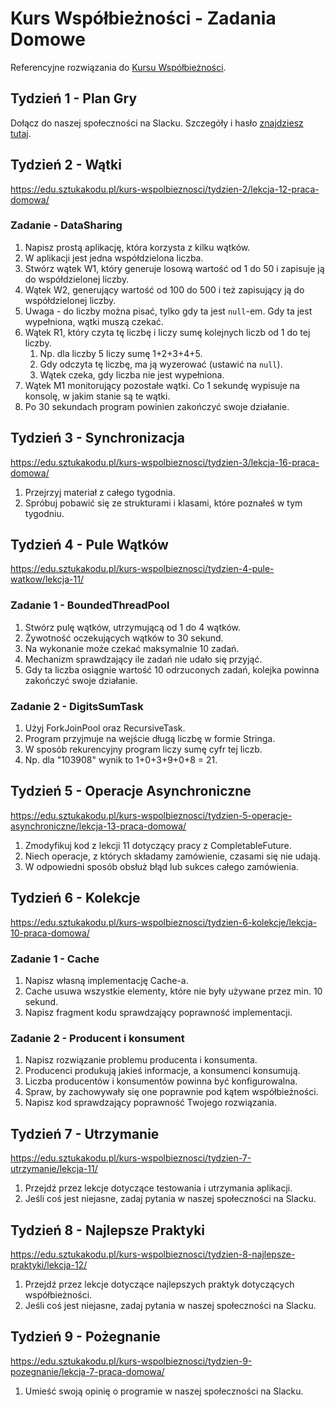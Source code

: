 # Kurs Współbieżności - Zadania Domowe

Referencyjne rozwiązania do [Kursu Współbieżności](https://kurswspolbieznosci.pl).

## Tydzień 1 - Plan Gry

Dołącz do naszej społeczności na Slacku.
Szczegóły i hasło [znajdziesz tutaj](https://edu.sztukakodu.pl/kurs-wspolbieznosci/tydzien-1/lekcja-7-praca-domowa/).

## Tydzień 2 - Wątki

https://edu.sztukakodu.pl/kurs-wspolbieznosci/tydzien-2/lekcja-12-praca-domowa/

### Zadanie - DataSharing

1. Napisz prostą aplikację, która korzysta z kilku wątków.
2. W aplikacji jest jedna współdzielona liczba.
3. Stwórz wątek W1, który generuje losową wartość od 1 do 50 i zapisuje ją do współdzielonej liczby.
4. Wątek W2, generujący wartość od 100 do 500 i też zapisujący ją do współdzielonej liczby.
5. Uwaga - do liczby można pisać, tylko gdy ta jest `null`-em. Gdy ta jest wypełniona, wątki muszą czekać.
6. Wątek R1, który czyta tę liczbę i liczy sumę kolejnych liczb od 1 do tej liczby.
   1. Np. dla liczby 5 liczy sumę 1+2+3+4+5.
   2. Gdy odczyta tę liczbę, ma ją wyzerować (ustawić na `null`).
   3. Wątek czeka, gdy liczba nie jest wypełniona.
7. Wątek M1 monitorujący pozostałe wątki. Co 1 sekundę wypisuje na konsolę, w jakim stanie są te wątki.
8. Po 30 sekundach program powinien zakończyć swoje działanie.

## Tydzień 3 - Synchronizacja

https://edu.sztukakodu.pl/kurs-wspolbieznosci/tydzien-3/lekcja-16-praca-domowa/

1. Przejrzyj materiał z całego tygodnia.
2. Spróbuj pobawić się ze strukturami i klasami, które poznałeś w tym tygodniu.

## Tydzień 4 - Pule Wątków

https://edu.sztukakodu.pl/kurs-wspolbieznosci/tydzien-4-pule-watkow/lekcja-11/

### Zadanie 1 - BoundedThreadPool

1. Stwórz pulę wątków, utrzymującą od 1 do 4 wątków.
2. Żywotność oczekujących wątków to 30 sekund.
3. Na wykonanie może czekać maksymalnie 10 zadań.
4. Mechanizm sprawdzający ile zadań nie udało się przyjąć.
5. Gdy ta liczba osiągnie wartość 10 odrzuconych zadań, kolejka powinna zakończyć swoje działanie.

### Zadanie 2 - DigitsSumTask

1. Użyj ForkJoinPool oraz RecursiveTask.
2. Program przyjmuje na wejście długą liczbę w formie Stringa.
3. W sposób rekurencyjny program liczy sumę cyfr tej liczb.
4. Np. dla "103908" wynik to 1+0+3+9+0+8 = 21.

## Tydzień 5 - Operacje Asynchroniczne

https://edu.sztukakodu.pl/kurs-wspolbieznosci/tydzien-5-operacje-asynchroniczne/lekcja-13-praca-domowa/

1. Zmodyfikuj kod z lekcji 11 dotyczący pracy z CompletableFuture.
2. Niech operacje, z których składamy zamówienie, czasami się nie udają.
3. W odpowiedni sposób obsłuż błąd lub sukces całego zamówienia.

## Tydzień 6 - Kolekcje

https://edu.sztukakodu.pl/kurs-wspolbieznosci/tydzien-6-kolekcje/lekcja-10-praca-domowa/

### Zadanie 1 - Cache

1. Napisz własną implementację Cache-a.
2. Cache usuwa wszystkie elementy, które nie były używane przez min. 10 sekund.
3. Napisz fragment kodu sprawdzający poprawność implementacji.

### Zadanie 2 - Producent i konsument

1. Napisz rozwiązanie problemu producenta i konsumenta.
2. Producenci produkują jakieś informacje, a konsumenci konsumują.
3. Liczba producentów i konsumentów powinna być konfigurowalna.
4. Spraw, by zachowywały się one poprawnie pod kątem współbieżności.
5. Napisz kod sprawdzający poprawność Twojego rozwiązania.

## Tydzień 7 - Utrzymanie

https://edu.sztukakodu.pl/kurs-wspolbieznosci/tydzien-7-utrzymanie/lekcja-11/

1. Przejdź przez lekcje dotyczące testowania i utrzymania aplikacji.
2. Jeśli coś jest niejasne, zadaj pytania w naszej społeczności na Slacku.

## Tydzień 8 - Najlepsze Praktyki

https://edu.sztukakodu.pl/kurs-wspolbieznosci/tydzien-8-najlepsze-praktyki/lekcja-12/

1. Przejdź przez lekcje dotyczące najlepszych praktyk dotyczących współbieżności.
2. Jeśli coś jest niejasne, zadaj pytania w naszej społeczności na Slacku.

## Tydzień 9 - Pożegnanie

https://edu.sztukakodu.pl/kurs-wspolbieznosci/tydzien-9-pozegnanie/lekcja-7-praca-domowa/

1. Umieść swoją opinię o programie w naszej społeczności na Slacku.
